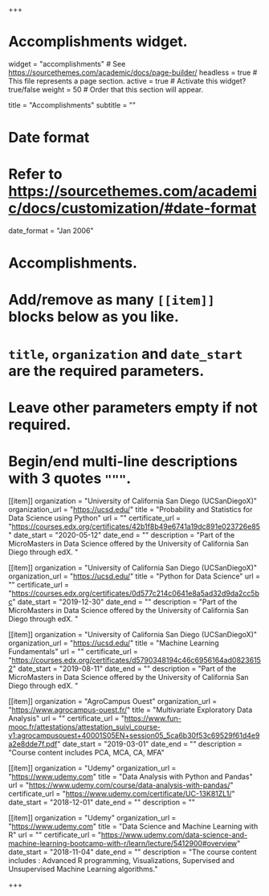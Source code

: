 +++
# Accomplishments widget.
widget = "accomplishments"  # See https://sourcethemes.com/academic/docs/page-builder/
headless = true  # This file represents a page section.
active = true  # Activate this widget? true/false
weight = 50  # Order that this section will appear.

title = "Accomplish&shy;ments"
subtitle = ""

# Date format
#   Refer to https://sourcethemes.com/academic/docs/customization/#date-format
date_format = "Jan 2006"

# Accomplishments.
#   Add/remove as many `[[item]]` blocks below as you like.
#   `title`, `organization` and `date_start` are the required parameters.
#   Leave other parameters empty if not required.
#   Begin/end multi-line descriptions with 3 quotes `"""`.

[[item]]
  organization = "University of California San Diego (UCSanDiegoX)"
  organization_url = "https://ucsd.edu/"
  title = "Probability and Statistics for Data Science using Python"
  url = ""
  certificate_url = "https://courses.edx.org/certificates/42b1f8b49e6741a19dc891e023726e85"
  date_start = "2020-05-12"
  date_end = ""
  description = "Part of the MicroMasters in Data Science offered by the University of California San Diego through edX. "

[[item]]
  organization = "University of California San Diego (UCSanDiegoX)"
  organization_url = "https://ucsd.edu/"
  title = "Python for Data Science"
  url = ""
  certificate_url = "https://courses.edx.org/certificates/0d577c214c0641e8a5ad32d9da2cc5bc"
  date_start = "2019-12-30"
  date_end = ""
  description = "Part of the MicroMasters in Data Science offered by the University of California San Diego through edX. "

[[item]]
  organization = "University of California San Diego (UCSanDiegoX)"
  organization_url = "https://ucsd.edu/"
  title = "Machine Learning Fundamentals"
  url = ""
  certificate_url = "https://courses.edx.org/certificates/d5790348194c46c6956164ad08236152"
  date_start = "2019-08-11"
  date_end = ""
  description = "Part of the MicroMasters in Data Science offered by the University of California San Diego through edX. "

[[item]]
  organization = "AgroCampus Ouest"
  organization_url = "https://www.agrocampus-ouest.fr/"
  title = "Multivariate Exploratory Data Analysis"
  url = ""
  certificate_url = "https://www.fun-mooc.fr/attestations/attestation_suivi_course-v1:agrocampusouest+40001S05EN+session05_5ca6b30f53c69529f61d4e9a2e8dde7f.pdf"
  date_start = "2019-03-01"
  date_end = ""
  description = "Course content includes PCA, MCA, CA, MFA"

[[item]]
  organization = "Udemy"
  organization_url = "https://www.udemy.com"
  title = "Data Analysis with Python and Pandas"
  url = "https://www.udemy.com/course/data-analysis-with-pandas/"
  certificate_url = "https://www.udemy.com/certificate/UC-13K81ZL1/"
  date_start = "2018-12-01"
  date_end = ""
  description = ""
  
[[item]]
  organization = "Udemy"
  organization_url = "https://www.udemy.com"
  title = "Data Science and Machine Learning with R"
  url = ""
  certificate_url = "https://www.udemy.com/data-science-and-machine-learning-bootcamp-with-r/learn/lecture/5412900#overview"
  date_start = "2018-11-04"
  date_end = ""
  description = "The course content includes : Advanced R programming, Visualizations, Supervised and Unsupervised Machine Learning algorithms."

+++
